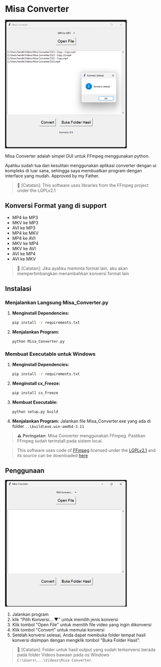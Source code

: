 # Misa Converter
<img src="Screenshot.png" width="400">

Misa Converter adalah simpel GUI untuk FFmpeg menggunakan python.

Ayahku sudah tua dan kesulitan menggunakan aplikasi converter dengan ui kompleks di luar sana, sehingga saya membuatkan program dengan interface yang mudah. Approved by my Father.

>📝 [Catatan]: This software uses libraries from the FFmpeg project under the LGPLv2.1
## Konversi Format yang di support
* MP4 ke MP3
* MKV ke MP3
* AVI ke MP3
* MP4 ke MKV
* MP4 ke AVI
* MKV ke MP4
* MKV ke AVI
* AVI ke MP4
* AVI ke MKV

>📝 [Catatan]: Jika ayahku meminta format lain, aku akan mempertimbangkan menambahkan konversi format lain


## Instalasi

### Menjalankan Langsung Misa_Converter.py

1. **Menginstall Dependencies:**
    ```bash
    pip install -r requirements.txt
    ```

2. **Menjalankan Program:**
    ```bash
    python Misa_Converter.py
    ```

### Membuat Executable untuk Windows

1. **Menginstall Dependencies:**
    ```bash
    pip install -r requirements.txt
    ```

2. **Menginstall cx_Freeze:**
    ```bash
    pip install cx_Freeze
    ```

3. **Membuat Executable:**
    ```bash
    python setup.py build
    ```
    
4. **Menjalankan Program:**
    Jalankan file Misa_Converter.exe yang ada di folder `..\build\exe.win-amd64-3.11`


>⚠️ **Peringatan**: Misa Converter menggunakan FFmpeg. Pastikan FFmpeg sudah terinstall pada sistem local.

>This software uses code of <a href=http://ffmpeg.org>FFmpeg</a> licensed under the <a href=http://www.gnu.org/licenses/old-licenses/lgpl-2.1.html>LGPLv2.1</a> and its source can be downloaded <a href=link_to_your_sources>here</a>

## Penggunaan
<img src="Screenshot_2.png" width="400">

1. Jalankan program
2. klik "Pilih Konversi... ▼" untuk memilih jenis konversi
2. Klik tombol "Open File" untuk memilih file video yang ingin dikonversi 
3. Klik tombol "Convert" untuk memulai konversi
4. Setelah konversi selesai, Anda dapat membuka folder tempat hasil konversi disimpan dengan mengklik tombol "Buka Folder Hasil".

> 📝 [Catatan]: Folder untuk hasil output yang sudah terkonversi berada pada folder Videos bawaan pada os Windows `C:\Users\...\Videos\Misa Converter`.



